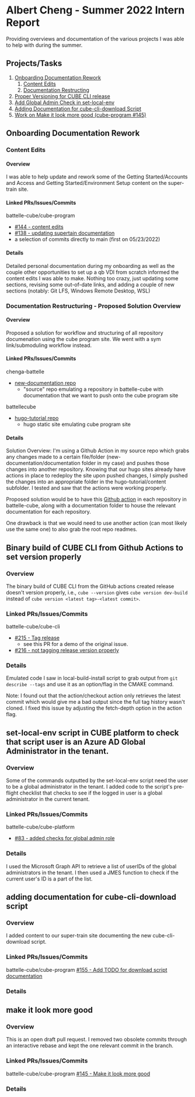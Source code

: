 # Albert Cheng - Summer 2022 Intern Report

Providing overviews and documentation of the various projects I was able to help with during the summer.

## Projects/Tasks
1. [Onboarding Documentation Rework](#onboarding-documentation-rework)
    1. [Content Edits](#content-edits)
    2. [Documentation Restructing](#documentation-restructuring---proposed-solution-overview)
2. [Proper Versioning for CUBE CLI release](#bug-fix---binary-build-of-cube-cli-from-github-actions-to-set-version-properly)
3. [Add Global Admin Check in set-local-env](#feature-request---set-local-env-script-in-cube-platform-to-check-that-script-user-is-an-azure-ad-global-administrator-in-the-tenant)
4. [Adding Documentation for cube-cli-download Script](#documentation---adding-documentation-for-cube-cli-download-script)
5. [Work on Make it look more good (cube-program #145)](#documentation---make-it-look-more-good)



## Onboarding Documentation Rework



### Content Edits

#### Overview

I was able to help update and rework some of the Getting Started/Accounts and Access and Getting Started/Environment Setup content on the super-train site.

#### Linked PRs/Issues/Commits

battelle-cube/cube-program
- [#144 - content edits](https://github.com/battelle-cube/cube-program/pull/144)
- [#138 - updating supertain documentation](https://github.com/battelle-cube/cube-program/pull/138)
- a selection of commits directly to main (first on 05/23/2022)

#### Details

Detailed personal documentation during my onboarding as well as the couple other opportunities to set up a qb VDI from scratch informed the content edits I was able to make. Nothing too crazy, just updating some sections, revising some out-of-date links, and adding a couple of new sections (notably: Git LFS, Windows Remote Desktop, WSL)



### Documentation Restructuring - Proposed Solution Overview

#### Overview

Proposed a solution for workflow and structuring of all repository documenation using the cube program site. We went with a sym link/submoduling workflow instead.

#### Linked PRs/Issues/Commits

chenga-battelle
- [new-documentation repo](https://github.com/chenga-battelle/new-documentation)
    - "source" repo emulating a repository in battelle-cube with documentation that we want to push onto the cube program site

battellecube
- [hugo-tutorial repo](https://github.com/battellecube/hugo-tutorial)
    - hugo static site emulating cube program site

#### Details

Solution Overview: I'm using a Github Action in my source repo which grabs any changes made to a certain file/folder (new-documentation/documentation folder in my case) and pushes those changes into another repository. Knowing that our hugo sites already have actions in place to redeploy the site upon pushed changes, I simply pushed the changes into an appropriate folder in the hugo-tutorial/content subfolder. I tested and saw that the actions were working properly.

Proposed solution would be to have this [Github action](https://github.com/chenga-battelle/new-documentation/blob/main/.github/workflows/main.yml) in each repository in battelle-cube, along with a documentation folder to house the relevant documentation for each repository.

One drawback is that we would need to use another action (can most likely use the same one) to also grab the root repo readmes.



## Binary build of CUBE CLI from Github Actions to set version properly

### Overview

The binary build of CUBE CLI from the GitHub actions created release doesn't version properly, i.e., ```cube --version``` gives ```cube version dev-build``` instead of ```cube version <latest tag>-<latest commit>```.

### Linked PRs/Issues/Commits

battelle-cube/cube-cli
- [#215 - Tag release](https://github.com/battelle-cube/cube-cli/pull/215)
    - see this PR for a demo of the original issue.
- [#216 - not tagging release version properly](https://github.com/battelle-cube/cube-cli/pull/216)

### Details

Emulated code I saw in local-build-install script to grab output from ```git describe --tags``` and use it as an option/flag in the CMAKE command.

Note: I found out that the action/checkout action only retrieves the latest commit which would give me a bad output since the full tag history wasn't cloned. I fixed this issue by adjusting the fetch-depth option in the action flag.



## set-local-env script in CUBE platform to check that script user is an Azure AD Global Administrator in the tenant.

### Overview

Some of the commands outputted by the set-local-env script need the user to be a global administrator in the tenant. I added code to the script's pre-flight checklist that checks to see if the logged in user is a global administrator in the current tenant.

### Linked PRs/Issues/Commits

battelle-cube/cube-platform
- [#83 - added checks for global admin role](https://github.com/battelle-cube/cube-platform/pull/83)

### Details

I used the Microsoft Graph API to retrieve a list of userIDs of the global administrators in the tenant. I then used a JMES function to check if the current user's ID is a part of the list.



## adding documentation for cube-cli-download script

### Overview

I added content to our super-train site documenting the new cube-cli-download script.

### Linked PRs/Issues/Commits

battelle-cube/cube-program
[#155 - Add TODO for download script documentation](https://github.com/battelle-cube/cube-program/pull/155)

### Details



## make it look more good

### Overview

This is an open draft pull request. I removed two obsolete commits through an interactive rebase and kept the one relevant commit in the branch.

### Linked PRs/Issues/Commits

battelle-cube/cube-program
[#145 - Make it look more good](https://github.com/battelle-cube/cube-program/pull/145)

### Details

